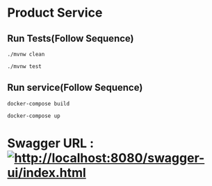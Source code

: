 # Product Service



## Run Tests(Follow Sequence)
```shell
./mvnw clean
```
```shell
./mvnw test
```

## Run service(Follow Sequence)
```shell
docker-compose build
```
```shell
docker-compose up
```
# Swagger URL : [![http://localhost:8080/swagger-ui/index.html](https://img.shields.io/badge/swagger_url-000?style=for-the-badge&logo=ko-fi&logoColor=white)](http://localhost:8080/swagger-ui/index.html)